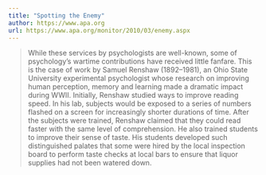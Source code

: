 ```yaml
---
title: "Spotting the Enemy"
author: https://www.apa.org
url: https://www.apa.org/monitor/2010/03/enemy.aspx
---
```


> While these services by psychologists are well-known, some of psychology’s wartime contributions have received little fanfare. This is the case of work by Samuel Renshaw (1892–1981), an Ohio State University experimental psychologist whose research on improving human perception, memory and learning made a dramatic impact during WWII.
>  Initially, Renshaw studied ways to improve reading speed. In his lab, subjects would be exposed to a series of numbers flashed on a screen for increasingly shorter durations of time. After the subjects were trained, Renshaw claimed that they could read faster with the same level of comprehension. He also trained students to improve their sense of taste. His students developed such distinguished palates that some were hired by the local inspection board to perform taste checks at local bars to ensure that liquor supplies had not been watered down.



